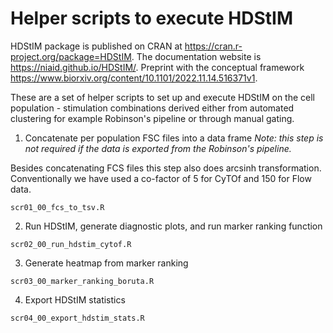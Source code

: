 # Helper scripts to execute HDStIM

HDStIM package is published on CRAN at https://cran.r-project.org/package=HDStIM. The documentation website is https://niaid.github.io/HDStIM/. Preprint with the conceptual framework https://www.biorxiv.org/content/10.1101/2022.11.14.516371v1.

These are a set of helper scripts to set up and execute HDStIM on the cell population - stimulation combinations derived either from automated clustering for example Robinson's pipeline or through manual gating.

1. Concatenate per population FSC files into a data frame
*Note: this step is not required if the data is exported from the Robinson's pipeline.*

Besides concatenating FCS files this step also does arcsinh transformation. Conventionally we have used a co-factor of 5 for CyTOf and 150 for Flow data. 
```
scr01_00_fcs_to_tsv.R
```

2. Run HDStIM, generate diagnostic plots, and run marker ranking function
```
scr02_00_run_hdstim_cytof.R
```

3. Generate heatmap from marker ranking
```
scr03_00_marker_ranking_boruta.R
```

4. Export HDStIM statistics 
```
scr04_00_export_hdstim_stats.R
```
